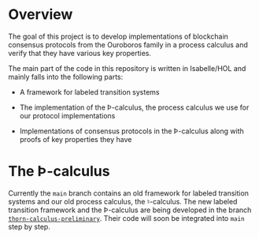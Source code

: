 Overview
========

The goal of this project is to develop implementations of blockchain
consensus protocols from the Ouroboros family in a process calculus and
verify that they have various key properties.

The main part of the code in this repository is written in Isabelle/HOL
and mainly falls into the following parts:

  * A framework for labeled transition systems

  * The implementation of the Þ-calculus, the process calculus we use
    for our protocol implementations

  * Implementations of consensus protocols in the Þ-calculus along with
    proofs of key properties they have


The Þ-calculus
==============

Currently the `main` branch contains an old framework for labeled
transition systems and our old process calculus, the ♮-calculus. The new
labeled transition framework and the Þ-calculus are being developed in
the branch [`thorn-calculus-preliminary`][thorn-calculus-preliminary].
Their code will soon be integrated into `main` step by step.

[main]:
    https://github.com/input-output-hk/ouroboros-high-assurance/tree/main
    "Main branch"
[thorn-calculus-preliminary]:
    https://github.com/input-output-hk/ouroboros-high-assurance/tree/thorn-calculus-preliminary
    "Preliminary branch for the Þ-calculus and the new LTS framework"

